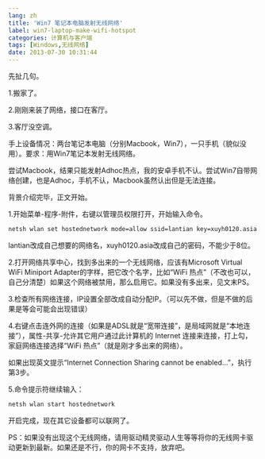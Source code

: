 ```yaml
---
lang: zh
title: 'Win7 笔记本电脑发射无线网络'
label: win7-laptop-make-wifi-hotspot
categories: 计算机与客户端
tags: [Windows,无线网络]
date: 2013-07-30 10:31:44
---
```

先扯几句。

1.搬家了。

2.刚刚来装了网络，接口在客厅。

3.客厅没空调。

手上设备情况：两台笔记本电脑（分别Macbook，Win7），一只手机（貌似没用）。要求：用Win7笔记本发射无线网络。

尝试Macbook，结果只能发射Adhoc热点，我的安卓手机不认。尝试Win7自带网络创建，也是Adhoc，手机不认，Macbook虽然认出但是无法连接。

背景介绍完毕，正文开始。

1.开始菜单-程序-附件，右键以管理员权限打开，开始输入命令。

```bash
netsh wlan set hostednetwork mode=allow ssid=lantian key=xuyh0120.asia
```

lantian改成自己想要的网络名，xuyh0120.asia改成自己的密码，不能少于8位。

2.打开网络共享中心，找到多出来的一个无线网络，应该有Microsoft Virtual WiFi Miniport Adapter的字样，把它改个名字，比如“WiFi 热点”（不改也可以，自己分清楚）如果这个网络被禁用，那么启用它。如果没有多出来，见文末PS。

3.检查所有网络连接，IP设置全部改成自动分配IP。（可以先不做，但是不做的后果是等会可能会出现错误）

4.右键点击连外网的连接（如果是ADSL就是“宽带连接”，是局域网就是“本地连接”），属性-共享-允许其它用户通过此计算机的 Internet 连接来连接，打上勾，家庭网络连接选择“WiFi 热点”（就是刚才多出来的网络）。

如果出现英文提示“Internet Connection Sharing cannot be enabled...”，执行第3步。

5.命令提示符继续输入：

```bash
netsh wlan start hostednetwork
```

开启完成，现在其它设备都可以联网了。

PS：如果没有出现这个无线网络，请用驱动精灵驱动人生等等将你的无线网卡驱动更新到最新。如果还是不行，你的网卡不支持，放弃吧。
